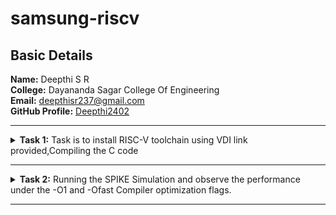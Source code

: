 <html lang="en"><body>
<h1>samsung-riscv</h1>
<h2>Basic Details</h2>
<b>Name:</b> Deepthi S R
<br>
<b>College:</b> Dayananda Sagar College Of Engineering
<br>
<b>Email:</b> <a href="mailto:deepthisr237@gmail.com">deepthisr237@gmail.com</a>
<br>
<b>GitHub Profile:</b> <a href="https://github.com/Deepthi2402">Deepthi2402</a>
<hr>
<!-- Task 1 -->
    <details>
      <p><summary>
      <b>Task 1:</b> Task is to install RISC-V toolchain using VDI link provided,Compiling the C code 
    </summary></p>
    <b>1. Compiling C code</b>
    <br><br>
    <pre><code>
    cd
    gedit summ.c
    gcc summ.c
    ./a.out</code></pre>
    <br>
    <img src="https://github.com/Deepthi2402/Samsung-riscv/blob/main/task%201/cprog_ex1.jpg"  alt=C code>
    <br><br>
    <img src="https://github.com/Deepthi2402/Samsung-riscv/blob/main/task%201/cprog_output.jpg"      alt=commands for c compilation>
    <br><br>
    <b>2. Object Dump and O1, Ofast Output</b>
    <br><br>
    <pre><code>
    cat summ.c
    riscv64-unknown-elf-gcc -O1 -mabi=lp64 -march=rv64i -o summ.o summ.c
    ls -ltr summ.o
    </code></pre>
    <br>
    <img src="https://github.com/Deepthi2402/Samsung-riscv/blob/main/task%201/cmd_risc.jpg"    alt=Commands >
    <br><br>
    <pre><code>riscv64-unknown-elf-objdump -d summ.o |less</code></pre>
    <br>
    <img src="https://github.com/Deepthi2402/Samsung-riscv/blob/main/task%201/obj_dump.jpg" alt=Object dump>
      <br>
      <br>
      <b>For O1: The number of instructions were 15</b><br><br>
    <img src="https://github.com/Deepthi2402/Samsung-riscv/blob/main/task%201/o1_ass.jpg" alt=O1 output>
    <br><br>
    <pre><code>riscv64-unknown-elf-gcc -Ofast -mabi=lp64 -march=rv64i -o summ.o summ.c</code></pre>
    <br>
      <b>For Ofast: the number of instructions were 12</b>
      <br><br>
    <img src="https://github.com/Deepthi2402/Samsung-riscv/blob/main/task%201/fast_ass.jpg"  alt=Ofast output>
    <br><br>
    </details>
<hr>
<!--End of Task 1-->
 <!-- Task 2 -->
     <!-- Spike for Sum1ton -->				
<details>
<p><summary>
<b>Task 2:</b> Running the SPIKE Simulation and observe the performance under the -O1 and -Ofast Compiler optimization flags.
</summary></p>
<details>
<p><summary>1. Sum of Integers from 1 to n</summary></p>
<b>Debugging sum.o for O1</b>
<pre><code>riscv64-unknown-elf-gcc -O1 -mabi=lp64 -march=rv64i -o sum.o sum.c
ls -ltr sum.o
spike pk sum.o
spike -d pk sum.o</code></pre>
<b>O1 assembly output</b>
<pre>0000000000010184 &lt;main&gt;:
   10184:       ff010113                addi    sp,sp,-16
   10188:       00113423                sd      ra,8(sp)
   1018c:       04600793                li      a5,70
   10190:       fff7879b                addiw   a5,a5,-1
   10194:       fe079ee3                bnez    a5,10190 &lt;main+0xc&gt;
   10198:       00001637                lui     a2,0x1
   1019c:       96f60613                addi    a2,a2,-1681 # 96f &lt;register_fini-0xf741&gt;
   101a0:       04500593                li      a1,69
   101a4:       00021537                lui     a0,0x21
   101a8:       19050513                addi    a0,a0,400 # 21190 &lt;__clzdi2+0x48&gt;
   101ac:       26c000ef                jal     ra,10418 &lt;printf&gt;
   101b0:       00000513                li      a0,0
   101b4:       00813083                ld      ra,8(sp)
   101b8:       01010113                addi    sp,sp,16
   101bc:       00008067                ret
</pre>
<p>15 instructions for O1</p>
<br>
<img src="https://github.com/Deepthi2402/Samsung-riscv/blob/main/task2/O1_spike_sum.png" alt=debugging O1>
<br><br>
<b>Debugging sum.o for Ofast</b>
<pre><code>riscv64-unknown-elf-gcc -Ofast -mabi=lp64 -march=rv64i -o sum.o sum.c
spike pk sum.o
spike -d pk sum.o</code></pre>
<b>Ofast assembly output</b>
<pre>00000000000100b0 &lt;main&gt;:
   100b0:       00001637                lui     a2,0x1
   100b4:       00021537                lui     a0,0x21
   100b8:       ff010113                addi    sp,sp,-16
   100bc:       96f60613                addi    a2,a2,-1681 # 96f &lt;main-0xf741&gt;
   100c0:       04500593                li      a1,69
   100c4:       18050513                addi    a0,a0,384 # 21180 &lt;__clzdi2+0x44&gt;
   100c8:       00113423                sd      ra,8(sp)
   100cc:       340000ef                jal     ra,1040c &lt;printf&gt;
   100d0:       00813083                ld      ra,8(sp)
   100d4:       00000513                li      a0,0
   100d8:       01010113                addi    sp,sp,16
   100dc:       00008067                ret
</pre>
<p>12 instructions for Ofast</p>
<br>
<img src="https://github.com/Deepthi2402/Samsung-riscv/blob/main/task2/Ofast_spike_sum.png",alt=debugging Ofast>
</details>	   
                                             <!-- Spike for EvenOdd -->	   
<details>
<p><summary>2. Even Odd detector</summary></p>
<b>Compiling Evenodd C program</b>
<pre><code>gedit odd.c
gcc odd.c
./a.out</code></pre>
<pre>#include  &lt;stdio.h&gt;
int main() {
    int number;
    printf("Enter an integer: ");
    scanf("%d", &amp;number);
    if (number % 2 == 0) {
        printf("%d is an even number.\n", number);
    } else {
        printf("%d is an odd number.\n", number);
    }
return 0;
}
</pre>
<br><br>
<img src="https://github.com/Deepthi2402/Samsung-riscv/blob/main/task2/c%20langauge_odd.png",alt="odd Compilation">
<br><br>
<b>Debugging odd.o for O1</b>
<pre><code>riscv64-unknown-elf-gcc -O1 -mabi=lp64 -march=rv64i -o odd.o odd.c
spike pk odd.o
spike -d pk odd.o</code></pre>
<b>O1 assembly output</b>
<pre>10184:       fe010113                addi    sp,sp,-32
   10188:       00113c23                sd      ra,24(sp)
   1018c:       0002b537                lui     a0,0x2b
   10190:       c3050513                addi    a0,a0,-976 # 2ac30 &lt;__clzdi2+0x44&gt;
   10194:       2a4000ef                jal     ra,10438 &lt;printf&gt;
   10198:       00c10593                addi    a1,sp,12
   1019c:       0002b537                lui     a0,0x2b
   101a0:       c4850513                addi    a0,a0,-952 # 2ac48 &lt;__clzdi2+0x5c&gt;
   101a4:       2e8000ef                jal     ra,1048c &lt;scanf&gt;
   101a8:       00c12583                lw      a1,12(sp)
   101ac:       0015f793                andi    a5,a1,1
   101b0:       02079063                bnez    a5,101d0 &lt;main+0x4c&gt;
   101b4:       0002b537                lui     a0,0x2b
   101b8:       c5050513                addi    a0,a0,-944 # 2ac50 &lt;__clzdi2+0x64&gt;
   101bc:       27c000ef                jal     ra,10438 &lt;printf&gt;
   101c0:       00000513                li      a0,0
   101c4:       01813083                ld      ra,24(sp)
   101c8:       02010113                addi    sp,sp,32
   101cc:       00008067                ret
   101d0:       0002b537                lui     a0,0x2b
   101d4:       c6850513                addi    a0,a0,-920 # 2ac68 &lt;__clzdi2+0x7c&gt;
   101d8:       260000ef                jal     ra,10438 &lt;printf&gt;
   101dc:       fe5ff06f                j       101c0 &lt;main+0x3c&gt;
</pre>
<p>23 instructions for O1</p>
<br>
<img src="https://github.com/Deepthi2402/Samsung-riscv/blob/main/task2/O1_spike_odd.png",alt="Debug O1">
<br><br>
<b>Debugging odd.o for Ofast</b>
<pre><code>riscv64-unknown-elf-gcc -Ofast -mabi=lp64 -march=rv64i -o odd.o odd.c
spike pk odd.o
spike -d pk odd.o</code></pre>
<b>Ofast assembly output</b>  
<pre>100b0:       0002b537                lui     a0,0x2b
   100b4:       fe010113                addi    sp,sp,-32
   100b8:       c3050513                addi    a0,a0,-976 # 2ac30 &lt;__clzdi2+0x44&gt;
   100bc:       00113c23                sd      ra,24(sp)
   100c0:       378000ef                jal     ra,10438 &lt;printf&gt;
   100c4:       0002b537                lui     a0,0x2b
   100c8:       00c10593                addi    a1,sp,12
   100cc:       c4850513                addi    a0,a0,-952 # 2ac48 &lt;__clzdi2+0x5c&gt;
   100d0:       3bc000ef                jal     ra,1048c &lt;scanf&gt;
   100d4:       00c12583                lw      a1,12(sp)
   100d8:       0015f793                andi    a5,a1,1
   100dc:       02079063                bnez    a5,100fc &lt;main+0x4c&gt;
   100e0:       0002b537                lui     a0,0x2b
   100e4:       c5050513                addi    a0,a0,-944 # 2ac50 &lt;__clzdi2+0x64&gt;
   100e8:       350000ef                jal     ra,10438 &lt;printf&gt;
   100ec:       01813083                ld      ra,24(sp)
   100f0:       00000513                li      a0,0
   100f4:       02010113                addi    sp,sp,32
   100f8:       00008067                ret
   100fc:       0002b537                lui     a0,0x2b
   10100:       c6850513                addi    a0,a0,-920 # 2ac68 &lt;__clzdi2+0x7c&gt;
   10104:       334000ef                jal     ra,10438 &lt;printf&gt;
   10108:       fe5ff06f                j       100ec &lt;main+0x3c&gt;
</pre>
<p>23 instructions for Ofast</p>
<br>
<img src="https://github.com/Deepthi2402/Samsung-riscv/blob/main/task2/Ofast_spike_odd.png",alt=Ofast debug>
<br><br>
</details>
</details>
<hr>   
                                              <!--End of Task 2-->
   </body></html>
